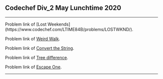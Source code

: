 ## Codechef Div_2 May Lunchtime 2020
<hr>
Problem link of [Lost Weekends](https://www.codechef.com/LTIME84B/problems/LOSTWKND/).

Problem link of [Weird Walk](https://www.codechef.com/LTIME84B/problems/WWALK/).

Problem link of [Convert the String](https://www.codechef.com/LTIME84B/problems/CONVSTR/).

Problem link of [Tree difference](https://www.codechef.com/LTIME84B/problems/TREDIFF/).

Problem link of [Escape One](https://www.codechef.com/LTIME84B/problems/CHEFZRON/).<hr>

